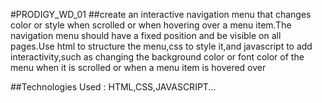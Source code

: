 #PRODIGY_WD_01 
##create an interactive navigation menu that changes color or style when scrolled or when hovering over a
menu item.The navigation menu should have a fixed position and be visible on all pages.Use html to structure
the menu,css to style it,and javascript to add interactivity,such as changing the background color or font color
of the menu when it is scrolled or when a menu item is hovered over

##Technologies Used : HTML,CSS,JAVASCRIPT...

